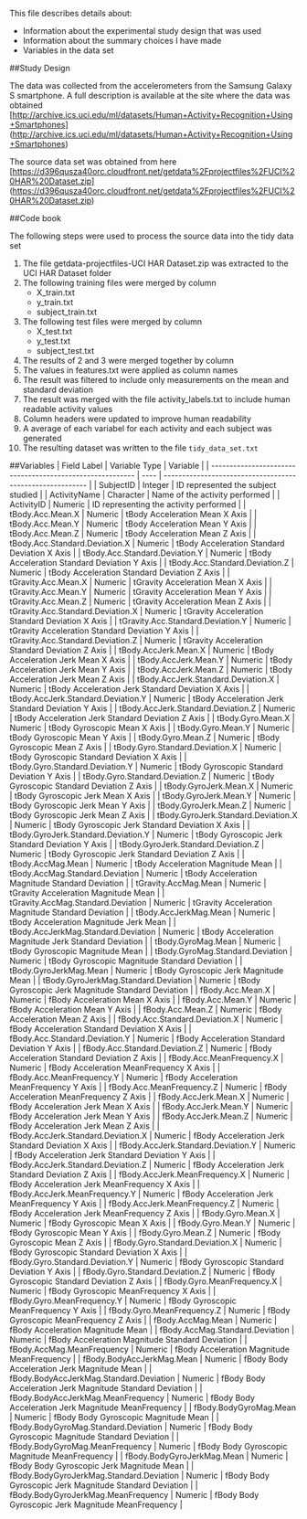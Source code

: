 This file describes details about:
- Information about the experimental study design that was used
- Information about the summary choices I have made
- Variables in the data set

##Study Design

The data was collected from the accelerometers from the Samsung Galaxy S smartphone. 
A full description is available at the site where the data was obtained
[http://archive.ics.uci.edu/ml/datasets/Human+Activity+Recognition+Using+Smartphones] (http://archive.ics.uci.edu/ml/datasets/Human+Activity+Recognition+Using+Smartphones)

The source data set was obtained from here
[https://d396qusza40orc.cloudfront.net/getdata%2Fprojectfiles%2FUCI%20HAR%20Dataset.zip] (https://d396qusza40orc.cloudfront.net/getdata%2Fprojectfiles%2FUCI%20HAR%20Dataset.zip) 


##Code book 

The following steps were used to process the source data into the tidy data set
1. The file getdata-projectfiles-UCI HAR Dataset.zip was extracted to the UCI HAR Dataset folder
2. The following training files were merged by column
     - X_train.txt
     - y_train.txt
     - subject_train.txt
3. The following test files were merged by column
     - X_test.txt
     - y_test.txt
     - subject_test.txt
4. The results of 2 and 3 were merged together by column
5. The values in features.txt were applied as column names
6. The result was filtered to include only measurements on the mean and standard deviation
7. The result was merged with the file activity_labels.txt to include human readable activity values
8. Column headers were updated to improve human readability
9. A average of each variabel for each activity and each subject was generated
10. The resulting dataset was written to the file `tidy_data_set.txt`


##Variables
|     Field Label	|	Variable Type	|	Variable	|
|	---------------------------------------------------------	|	----	|	---------------------------------------------------------	|
|	SubjectID	|	Integer	|	ID represented the subject studied	|
|	ActivityName	|	Character	|	Name of the activity performed	|
|	ActivityID	|	Numeric	|	ID representing the activity performed	|
|	tBody.Acc.Mean.X	|	Numeric	|	tBody Acceleration Mean X Axis	|
|	tBody.Acc.Mean.Y	|	Numeric	|	tBody Acceleration Mean Y Axis	|
|	tBody.Acc.Mean.Z	|	Numeric	|	tBody Acceleration Mean Z Axis	|
|	tBody.Acc.Standard.Deviation.X	|	Numeric	|	tBody Acceleration Standard Deviation X Axis	|
|	tBody.Acc.Standard.Deviation.Y	|	Numeric	|	tBody Acceleration Standard Deviation Y Axis	|
|	tBody.Acc.Standard.Deviation.Z	|	Numeric	|	tBody Acceleration Standard Deviation Z Axis	|
|	tGravity.Acc.Mean.X	|	Numeric	|	tGravity Acceleration Mean X Axis	|
|	tGravity.Acc.Mean.Y	|	Numeric	|	tGravity Acceleration Mean Y Axis	|
|	tGravity.Acc.Mean.Z	|	Numeric	|	tGravity Acceleration Mean Z Axis	|
|	tGravity.Acc.Standard.Deviation.X	|	Numeric	|	tGravity Acceleration Standard Deviation X Axis	|
|	tGravity.Acc.Standard.Deviation.Y	|	Numeric	|	tGravity Acceleration Standard Deviation Y Axis	|
|	tGravity.Acc.Standard.Deviation.Z	|	Numeric	|	tGravity Acceleration Standard Deviation Z Axis	|
|	tBody.AccJerk.Mean.X	|	Numeric	|	tBody Acceleration Jerk Mean X Axis	|
|	tBody.AccJerk.Mean.Y	|	Numeric	|	tBody Acceleration Jerk Mean Y Axis	|
|	tBody.AccJerk.Mean.Z	|	Numeric	|	tBody Acceleration Jerk Mean Z Axis	|
|	tBody.AccJerk.Standard.Deviation.X	|	Numeric	|	tBody Acceleration Jerk Standard Deviation X Axis	|
|	tBody.AccJerk.Standard.Deviation.Y	|	Numeric	|	tBody Acceleration Jerk Standard Deviation Y Axis	|
|	tBody.AccJerk.Standard.Deviation.Z	|	Numeric	|	tBody Acceleration Jerk Standard Deviation Z Axis	|
|	tBody.Gyro.Mean.X	|	Numeric	|	tBody Gyroscopic Mean X Axis	|
|	tBody.Gyro.Mean.Y	|	Numeric	|	tBody Gyroscopic Mean Y Axis	|
|	tBody.Gyro.Mean.Z	|	Numeric	|	tBody Gyroscopic Mean Z Axis	|
|	tBody.Gyro.Standard.Deviation.X	|	Numeric	|	tBody Gyroscopic Standard Deviation X Axis	|
|	tBody.Gyro.Standard.Deviation.Y	|	Numeric	|	tBody Gyroscopic Standard Deviation Y Axis	|
|	tBody.Gyro.Standard.Deviation.Z	|	Numeric	|	tBody Gyroscopic Standard Deviation Z Axis	|
|	tBody.GyroJerk.Mean.X	|	Numeric	|	tBody Gyroscopic Jerk Mean X Axis	|
|	tBody.GyroJerk.Mean.Y	|	Numeric	|	tBody Gyroscopic Jerk Mean Y Axis	|
|	tBody.GyroJerk.Mean.Z	|	Numeric	|	tBody Gyroscopic Jerk Mean Z Axis	|
|	tBody.GyroJerk.Standard.Deviation.X	|	Numeric	|	tBody Gyroscopic Jerk Standard Deviation X Axis	|
|	tBody.GyroJerk.Standard.Deviation.Y	|	Numeric	|	tBody Gyroscopic Jerk Standard Deviation Y Axis	|
|	tBody.GyroJerk.Standard.Deviation.Z	|	Numeric	|	tBody Gyroscopic Jerk Standard Deviation Z Axis	|
|	tBody.AccMag.Mean	|	Numeric	|	tBody Acceleration Magnitude Mean	|
|	tBody.AccMag.Standard.Deviation	|	Numeric	|	tBody Acceleration Magnitude Standard Deviation	|
|	tGravity.AccMag.Mean	|	Numeric	|	tGravity Acceleration Magnitude Mean	|
|	tGravity.AccMag.Standard.Deviation	|	Numeric	|	tGravity Acceleration Magnitude Standard Deviation	|
|	tBody.AccJerkMag.Mean	|	Numeric	|	tBody Acceleration Magnitude Jerk Mean	|
|	tBody.AccJerkMag.Standard.Deviation	|	Numeric	|	tBody Acceleration Magnitude Jerk Standard Deviation	|
|	tBody.GyroMag.Mean	|	Numeric	|	tBody Gyroscopic Magnitude Mean	|
|	tBody.GyroMag.Standard.Deviation	|	Numeric	|	tBody Gyroscopic Magnitude Standard Deviation	|
|	tBody.GyroJerkMag.Mean	|	Numeric	|	tBody Gyroscopic Jerk Magnitude Mean	|
|	tBody.GyroJerkMag.Standard.Deviation	|	Numeric	|	tBody Gyroscopic Jerk Magnitude Standard Deviation	|
|	fBody.Acc.Mean.X	|	Numeric	|	fBody Acceleration Mean X Axis	|
|	fBody.Acc.Mean.Y	|	Numeric	|	fBody Acceleration Mean Y Axis	|
|	fBody.Acc.Mean.Z	|	Numeric	|	fBody Acceleration Mean Z Axis	|
|	fBody.Acc.Standard.Deviation.X	|	Numeric	|	fBody Acceleration Standard Deviation X Axis	|
|	fBody.Acc.Standard.Deviation.Y	|	Numeric	|	fBody Acceleration Standard Deviation Y Axis	|
|	fBody.Acc.Standard.Deviation.Z	|	Numeric	|	fBody Acceleration Standard Deviation Z Axis	|
|	fBody.Acc.MeanFrequency.X	|	Numeric	|	fBody Acceleration MeanFrequency X Axis	|
|	fBody.Acc.MeanFrequency.Y	|	Numeric	|	fBody Acceleration MeanFrequency Y Axis	|
|	fBody.Acc.MeanFrequency.Z	|	Numeric	|	fBody Acceleration MeanFrequency Z Axis	|
|	fBody.AccJerk.Mean.X	|	Numeric	|	fBody Acceleration Jerk Mean X Axis	|
|	fBody.AccJerk.Mean.Y	|	Numeric	|	fBody Acceleration Jerk Mean Y Axis	|
|	fBody.AccJerk.Mean.Z	|	Numeric	|	fBody Acceleration Jerk Mean Z Axis	|
|	fBody.AccJerk.Standard.Deviation.X	|	Numeric	|	fBody Acceleration Jerk Standard Deviation X Axis	|
|	fBody.AccJerk.Standard.Deviation.Y	|	Numeric	|	fBody Acceleration Jerk Standard Deviation Y Axis	|
|	fBody.AccJerk.Standard.Deviation.Z	|	Numeric	|	fBody Acceleration Jerk Standard Deviation Z Axis	|
|	fBody.AccJerk.MeanFrequency.X	|	Numeric	|	fBody Acceleration Jerk MeanFrequency X Axis	|
|	fBody.AccJerk.MeanFrequency.Y	|	Numeric	|	fBody Acceleration Jerk MeanFrequency Y Axis	|
|	fBody.AccJerk.MeanFrequency.Z	|	Numeric	|	fBody Acceleration Jerk MeanFrequency Z Axis	|
|	fBody.Gyro.Mean.X	|	Numeric	|	fBody Gyroscopic Mean X Axis	|
|	fBody.Gyro.Mean.Y	|	Numeric	|	fBody Gyroscopic Mean Y Axis	|
|	fBody.Gyro.Mean.Z	|	Numeric	|	fBody Gyroscopic Mean Z Axis	|
|	fBody.Gyro.Standard.Deviation.X	|	Numeric	|	fBody Gyroscopic Standard Deviation X Axis	|
|	fBody.Gyro.Standard.Deviation.Y	|	Numeric	|	fBody Gyroscopic Standard Deviation Y Axis	|
|	fBody.Gyro.Standard.Deviation.Z	|	Numeric	|	fBody Gyroscopic Standard Deviation Z Axis	|
|	fBody.Gyro.MeanFrequency.X	|	Numeric	|	fBody Gyroscopic MeanFrequency X Axis	|
|	fBody.Gyro.MeanFrequency.Y	|	Numeric	|	fBody Gyroscopic MeanFrequency Y Axis	|
|	fBody.Gyro.MeanFrequency.Z	|	Numeric	|	fBody Gyroscopic MeanFrequency Z Axis	|
|	fBody.AccMag.Mean	|	Numeric	|	fBody Acceleration Magnitude Mean	|
|	fBody.AccMag.Standard.Deviation	|	Numeric	|	fBody Acceleration Magnitude Standard Deviation	|
|	fBody.AccMag.MeanFrequency	|	Numeric	|	fBody Acceleration Magnitude MeanFrequency	|
|	fBody.BodyAccJerkMag.Mean	|	Numeric	|	fBody Body Acceleration Jerk Magnitude Mean	|
|	fBody.BodyAccJerkMag.Standard.Deviation	|	Numeric	|	fBody Body Acceleration Jerk Magnitude Standard Deviation	|
|	fBody.BodyAccJerkMag.MeanFrequency	|	Numeric	|	fBody Body Acceleration Jerk Magnitude MeanFrequency	|
|	fBody.BodyGyroMag.Mean	|	Numeric	|	fBody Body Gyroscopic Magnitude Mean	|
|	fBody.BodyGyroMag.Standard.Deviation	|	Numeric	|	fBody Body Gyroscopic Magnitude Standard Deviation	|
|	fBody.BodyGyroMag.MeanFrequency	|	Numeric	|	fBody Body Gyroscopic Magnitude MeanFrequency	|
|	fBody.BodyGyroJerkMag.Mean	|	Numeric	|	fBody Body Gyroscopic Jerk Magnitude Mean	|
|	fBody.BodyGyroJerkMag.Standard.Deviation	|	Numeric	|	fBody Body Gyroscopic Jerk Magnitude Standard Deviation	|
|	fBody.BodyGyroJerkMag.MeanFrequency	|	Numeric	|	fBody Body Gyroscopic Jerk Magnitude MeanFrequency	|


